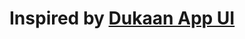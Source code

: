 # Inspired by [Dukaan App UI](https://x.com/subhashchy/status/1744308069751025894?t=MrLV-PSnfsgv0Hg2jTz5JA&s=08)